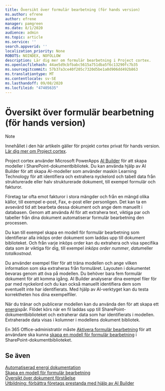 ```yaml
---
title: Översikt över formulär bearbetning (för hands version)
ms.author: efrene
author: efrene
manager: pamgreen
ms.date: 8/1/2020
audience: admin
ms.topic: article
ms.service: ''
search.appverid: ''
localization_priority: None
ROBOTS: NOINDEX, NOFOLLOW
description: Lär dig mer om formulär bearbetning i Project cortex.
ms.openlocfilehash: 44ae5d9cbfbabc5615a751dba5f6c13290fc7b35
ms.sourcegitcommit: 57b37a3ce40f205c7320d5be1a0d906dd492b863
ms.translationtype: MT
ms.contentlocale: sv-SE
ms.lasthandoff: 09/08/2020
ms.locfileid: "47405635"
---
```

# <a name="form-processing-overview-preview"></a>Översikt över formulär bearbetning (för hands version)
> [!Note]
> Innehållet i den här artikeln gäller för projekt cortex privat för hands version. [Lär dig mer om Project cortex](https://aka.ms/projectcortex).

Project cortex använder Microsoft PowerApps [AI Builder](https://docs.microsoft.com/ai-builder/overview) för att skapa modeller i SharePoint-dokumentbibliotek.
Du kan använda hjälp av AI Builder för att skapa AI-modeller som använder maskin Learning Technology för att identifiera och extrahera nyckelord och tabell data från strukturerade eller halv strukturerade dokument, till exempel formulär och fakturor.

Företag tar ofta emot fakturor i stora mängder och från en mängd olika källor, till exempel e-post, Fax, e-post eller personligen. Det kan ta en avsevärd tid att bearbeta dessa dokument och ange dem manuellt i databasen. Genom att använda AI för att extrahera text, viktiga par och tabeller från dina dokument automatiserar formulär bearbetning den processen. 

Du kan till exempel skapa en modell för formulär bearbetning som identifierar alla inköps order dokument som laddas upp till dokument biblioteket. Och från varje inköps order kan du extrahera och visa specifika data som är viktiga för dig, till exempel *inköps order nummer*, *datum*eller *totalkostnad*.

Du använder exempel filer för att träna modellen och ange vilken information som ska extraheras från formuläret. Layouten i dokumentet bevaras genom att öva på modellen. Du behöver bara fem formulär dokument för att komma igång. AI Builder analyserar dina exempel filer för par med nyckelord och du kan också manuellt identifiera dem som eventuellt inte har identifierats.  Med hjälp av AI-verktyget kan du testa korrektheten hos dina exempelfiler.

När du tränar och publicerar modellen kan du använda den för att skapa ett [energi](https://docs.microsoft.com/power-automate/getting-started)spår. Flödet körs när en fil laddas upp till SharePoint-dokumentbiblioteket och extraherar data som har identifierats i modellen. Extraherade data visas i kolumner i modellens dokument bibliotek.

En 365 Office-administratör måste [Aktivera formulär bearbetning](https://docs.microsoft.com/microsoft-365/contentunderstanding/set-up-content-understanding?view=o365-worldwide#to-set-up-content-understanding) för att användare ska kunna [skapa en modell för formulär bearbetning](create-a-form-processing-model.md) i SharePoint-dokumentbiblioteket.



## <a name="see-also"></a>Se även
  
[Automatiserad energi dokumentation](https://docs.microsoft.com/power-automate/)</br>
[Skapa en modell för formulär bearbetning](create-a-form-processing-model.md)</br>
[Översikt över dokument förståelse](document-understanding-overview.md)</br>
[Utbildning: förbättra företags prestanda med hjälp av AI Builder](https://docs.microsoft.com/learn/paths/improve-business-performance-ai-builder/?source=learn)</br>




